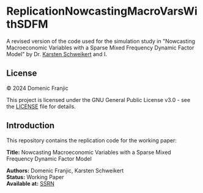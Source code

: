 # ReplicationNowcastingMacroVarsWithSDFM
A revised version of the code used for the simulation study in "Nowcasting Macroeconomic Variables with a Sparse Mixed Frequency Dynamic Factor Model" by Dr. [Karsten Schweikert](https://github.com/karstenschweikert) and I.

## License

© 2024 Domenic Franjic

This project is licensed under the GNU General Public License v3.0 - see the [LICENSE](LICENSE) file for details.

## Introduction

This repository contains the replication code for the working paper:

**Title:** Nowcasting Macroeconomic Variables with a Sparse Mixed Frequency Dynamic Factor Model

**Authors:** Domenic Franjic, Karsten Schweikert  
**Status:** Working Paper  
**Available at:** [SSRN](https://dx.doi.org/10.2139/ssrn.4733872)
